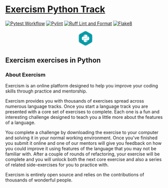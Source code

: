 # [Exercism Python Track](https://exercism.io/tracks/python)

[![Pytest Workflow](https://github.com/ikostan/python/actions/workflows/pytest.yml/badge.svg)](https://github.com/ikostan/python/actions/workflows/pytest.yml)
[![Pylint](https://github.com/ikostan/python/actions/workflows/pylint.yml/badge.svg)](https://github.com/ikostan/python/actions/workflows/pylint.yml)
[![Ruff Lint and Format](https://github.com/ikostan/python/actions/workflows/ruff.yml/badge.svg)](https://github.com/ikostan/python/actions/workflows/ruff.yml)
[![Flake8](https://github.com/ikostan/python/actions/workflows/flake8.yml/badge.svg)](https://github.com/ikostan/python/actions/workflows/flake8.yml)

<div align="center"> 
<img width="9%" height="9%" src="https://github.com/ikostan/Exercism_Python_Track/blob/master/img/python-track.png" hspace="20">
</div>

## Exercism exercises in Python

### About Exercism
Exercism is an online platform designed to help you improve your coding skills through practice and mentorship.

Exercism provides you with thousands of exercises spread across numerous language tracks. Once you start a language track you are presented with a core set of exercises to complete. Each one is a fun and interesting challenge designed to teach you a little more about the features of a language.

You complete a challenge by downloading the exercise to your computer and solving it in your normal working environment. Once you've finished you submit it online and one of our mentors will give you feedback on how you could improve it using features of the language that you may not be familiar with. After a couple of rounds of refactoring, your exercise will be complete and you will unlock both the next core exercise and also a series of related side-exercises for you to practice with.

Exercism is entirely open source and relies on the contributions of thousands of wonderful people.
